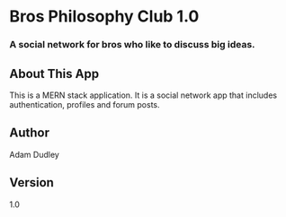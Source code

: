 <h1>Bros Philosophy Club 1.0</h1>
<h3>A social network for bros who like to discuss big ideas.</h3>

<h2>About This App</h2>
This is a MERN stack application. It is a social network app that includes authentication, profiles and forum posts.

<h2>Author</h2>

Adam Dudley

<h2>Version</h2>

1.0
